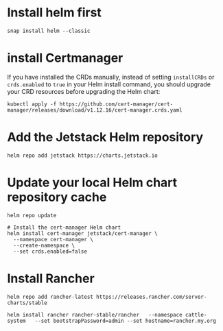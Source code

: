 # Install helm first 
```
snap install helm --classic

```
# install Certmanager

 If you have installed the CRDs manually, instead of setting `installCRDs` or `crds.enabled` to `true` in your Helm install command, you should upgrade your CRD resources before upgrading the Helm chart:
```
kubectl apply -f https://github.com/cert-manager/cert-manager/releases/download/v1.12.16/cert-manager.crds.yaml
```
# Add the Jetstack Helm repository
```
helm repo add jetstack https://charts.jetstack.io
```
# Update your local Helm chart repository cache
```
helm repo update

# Install the cert-manager Helm chart
helm install cert-manager jetstack/cert-manager \
  --namespace cert-manager \
  --create-namespace \
  --set crds.enabled=false
```
# Install Rancher 
```
helm repo add rancher-latest https://releases.rancher.com/server-charts/stable

helm install rancher rancher-stable/rancher   --namespace cattle-system   --set bootstrapPassword=admin --set hostname=rancher.my.org
```
